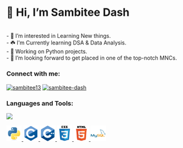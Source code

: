 <h1> 👋 Hi, I’m Sambitee Dash </h1>
<br>- 👀 I’m interested in Learning New things.
<br>- ☘️ I'm Currently learning DSA & Data Analysis.
<br>- 🌱 Working on Python projects.
<br>- 💞️ I’m looking forward to get placed in one of the top-notch MNCs.

<h3 align="left">Connect with me:</h3>
<p align="left">
<a href="https://twitter.com/sambitee1" target="blank"><img align="center" src="https://upload.wikimedia.org/wikipedia/commons/thumb/6/6f/Logo_of_Twitter.svg/225px-Logo_of_Twitter.svg.png" alt="sambitee13" height="30" width="40" /></a>
<a href="https://linkedin.com/in/sambitee/" target="blank"><img align="center" src="https://upload.wikimedia.org/wikipedia/commons/thumb/c/ca/LinkedIn_logo_initials.png/900px-LinkedIn_logo_initials.png?20140125013055" alt="sambitee-dash" height="30" width="40" /></a>
</p>

<h3 align="left">Languages and Tools:</h3>
<p align="left">
  <img height="150px"  src="https://github-readme-stats.vercel.app/api/top-langs/?username=sambitee13&hide=html&hide_border=true&card_width=372&layout=compact&langs_count=4&text_color=ffffff&icon_color=ffffff&bg_color=0,833ab4,5851db,405de6&title_color=ffffff"/>
  
  <a href="https://www.python.org" target="_blank" rel="noreferrer"> <img src="https://raw.githubusercontent.com/devicons/devicon/master/icons/python/python-original.svg" alt="python" width="40" height="40"/> </a>
  <a href="https://www.cprogramming.com/" target="_blank" rel="noreferrer"> <img src="https://raw.githubusercontent.com/devicons/devicon/master/icons/c/c-original.svg" alt="c" width="40" height="40"/> </a>
  <a href="https://www.w3schools.com/cpp/" target="_blank" rel="noreferrer">
    <img src="https://raw.githubusercontent.com/devicons/devicon/master/icons/cplusplus/cplusplus-original.svg" alt="cplusplus" width="40" height="40"/> </a>
  <a href="https://www.w3schools.com/css/" target="_blank" rel="noreferrer"> <img src="https://raw.githubusercontent.com/devicons/devicon/master/icons/css3/css3-original-wordmark.svg" alt="css3" width="40" height="40"/> </a>
  <a href="https://www.w3.org/html/" target="_blank" rel="noreferrer"> <img src="https://raw.githubusercontent.com/devicons/devicon/master/icons/html5/html5-original-wordmark.svg" alt="html5" width="40" height="40"/> </a>
  <a href="https://www.mysql.com/" target="_blank" rel="noreferrer"> <img src="https://raw.githubusercontent.com/devicons/devicon/master/icons/mysql/mysql-original-wordmark.svg" alt="mysql" width="40" height="40"/> </a>
  </p>
